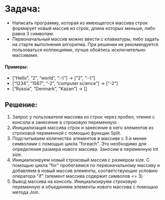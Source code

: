 # Задача:
- Написать программу, которая из имеющегося массива строк формирует новый массив из строк, длина которых меньше, либо равна 3 символам.
- Первоначальный массив можно ввести с клавиатуры, либо задать на старте выполнения алгоритма. При решении не рекомендуется пользоваться коллекциями, лучше обойтись исключительно массивами.
#### Примеры:
- [“Hello”, “2”, “world”, “:-)”] → [“2”, “:-)”]
- [“1234”, “1567”, “-2”, “computer science”] → [“-2”]
- [“Russia”, “Denmark”, “Kazan”] → []
## Решение:
1. Запрос у пользователя массива из строк через пробел, чтение с консоли и занесение в строковую переменную.
2. Инициализация массива строк и занесение в него элементов из строковой переменной с помощью функции Split.
3. Подсчитываем количество элементов в массиве с 3 и менее символами с помощью цикла "foreach". Это необходимо для определения размера нового массива. Заносим в переменную int size.
4. Инициализируем новый строковый массив с размером size. С помощью цикла "for" пробегаемся по первоначальному массиву и добавляем в новый массив элементы, соответствующие условию оператора "if" (элемент массива содержит символов <= 3)
5. Вывод массива на консоль. Инициализируем строковую переменную и объединяем элементы нового массива с помощью метода Join.